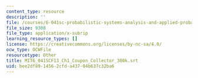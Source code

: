 ```yaml
---
content_type: resource
description: ''
file: /courses/6-041sc-probabilistic-systems-analysis-and-applied-probability-fall-2013/bee2df8914562cfda43704b637c32ba6_MIT6_041SCF13_Ch1_Coupon_Collector_300k.srt
file_size: 9308
file_type: application/x-subrip
learning_resource_types: []
license: https://creativecommons.org/licenses/by-nc-sa/4.0/
ocw_type: OCWFile
resourcetype: Other
title: MIT6_041SCF13_Ch1_Coupon_Collector_300k.srt
uid: bee2df89-1456-2cfd-a437-04b637c32ba6
---
```

